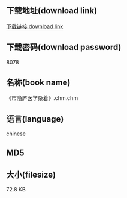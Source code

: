 ## 下载地址(download link)
[下载链接 download link](https://tutu365.netlify.app/?s=%E3%80%8A%E5%B8%82%E9%9A%90%E5%BA%90%E5%8C%BB%E5%AD%A6%E6%9D%82%E7%9D%80%E3%80%8B.chm)

## 下载密码(download password)
8078

## 名称(book name)
《市隐庐医学杂着》.chm.chm

## 语言(language)
chinese

## MD5


## 大小(filesize)
72.8 KB

